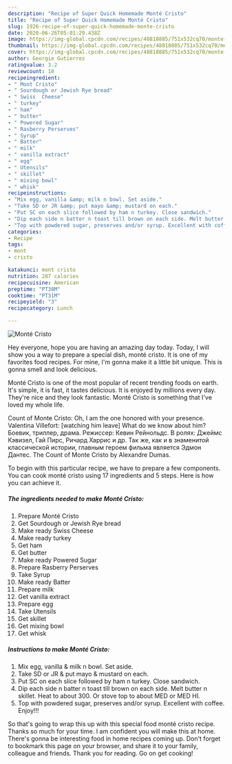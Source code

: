 ```yaml
---
description: "Recipe of Super Quick Homemade Monté Cristo"
title: "Recipe of Super Quick Homemade Monté Cristo"
slug: 1926-recipe-of-super-quick-homemade-monte-cristo
date: 2020-06-26T05:01:29.438Z
image: https://img-global.cpcdn.com/recipes/48818885/751x532cq70/monte-cristo-recipe-main-photo.jpg
thumbnail: https://img-global.cpcdn.com/recipes/48818885/751x532cq70/monte-cristo-recipe-main-photo.jpg
cover: https://img-global.cpcdn.com/recipes/48818885/751x532cq70/monte-cristo-recipe-main-photo.jpg
author: Georgie Gutierrez
ratingvalue: 3.2
reviewcount: 10
recipeingredient:
- " Mont Cristo"
- " Sourdough or Jewish Rye bread"
- " Swiss  Cheese"
- " turkey"
- " ham"
- " butter"
- " Powered Sugar"
- " Rasberry Perserves"
- " Syrup"
- " Batter"
- " milk"
- " vanilla extract"
- " egg"
- " Utensils"
- " skillet"
- " mixing bowl"
- " whisk"
recipeinstructions:
- "Mix egg, vanilla &amp; milk n bowl. Set aside."
- "Take SD or JR &amp; put mayo &amp; mustard on each."
- "Put SC on each slice followed by ham n turkey. Close sandwich."
- "Dip each side n batter n toast till brown on each side. Melt butter n skillet. Heat to about 300. Or stove top to about MED or MED HI."
- "Top with powdered sugar, preserves and/or syrup. Excellent with coffee. Enjoy!!!"
categories:
- Recipe
tags:
- mont
- cristo

katakunci: mont cristo 
nutrition: 287 calories
recipecuisine: American
preptime: "PT38M"
cooktime: "PT31M"
recipeyield: "3"
recipecategory: Lunch

---
```



![Monté Cristo](https://img-global.cpcdn.com/recipes/48818885/751x532cq70/monte-cristo-recipe-main-photo.jpg)

Hey everyone, hope you are having an amazing day today. Today, I will show you a way to prepare a special dish, monté cristo. It is one of my favorites food recipes. For mine, I'm gonna make it a little bit unique. This is gonna smell and look delicious.

Monté Cristo is one of the most popular of recent trending foods on earth. It's simple, it is fast, it tastes delicious. It is enjoyed by millions every day. They're nice and they look fantastic. Monté Cristo is something that I've loved my whole life.

Count of Monte Cristo: Oh, I am the one honored with your presence. Valentina Villefort: [watching him leave] What do we know about him? Боевик, триллер, драма. Режиссер: Кевин Рейнольдс. В ролях: Джеймс Кэвизел, Гай Пирс, Ричард Харрис и др. Так же, как и в знаменитой классической истории, главным героем фильма является Эдмон Дантес. The Count of Monte Cristo by Alexandre Dumas.


To begin with this particular recipe, we have to prepare a few components. You can cook monté cristo using 17 ingredients and 5 steps. Here is how you can achieve it.

<!--inarticleads1-->

##### The ingredients needed to make Monté Cristo:

1. Prepare  Monté Cristo
1. Get  Sourdough or Jewish Rye bread
1. Make ready  Swiss  Cheese
1. Make ready  turkey
1. Get  ham
1. Get  butter
1. Make ready  Powered Sugar
1. Prepare  Rasberry Perserves
1. Take  Syrup
1. Make ready  Batter
1. Prepare  milk
1. Get  vanilla extract
1. Prepare  egg
1. Take  Utensils
1. Get  skillet
1. Get  mixing bowl
1. Get  whisk




<!--inarticleads2-->

##### Instructions to make Monté Cristo:

1. Mix egg, vanilla &amp; milk n bowl. Set aside.
1. Take SD or JR &amp; put mayo &amp; mustard on each.
1. Put SC on each slice followed by ham n turkey. Close sandwich.
1. Dip each side n batter n toast till brown on each side. Melt butter n skillet. Heat to about 300. Or stove top to about MED or MED HI.
1. Top with powdered sugar, preserves and/or syrup. Excellent with coffee. Enjoy!!!




So that's going to wrap this up with this special food monté cristo recipe. Thanks so much for your time. I am confident you will make this at home. There's gonna be interesting food in home recipes coming up. Don't forget to bookmark this page on your browser, and share it to your family, colleague and friends. Thank you for reading. Go on get cooking!
